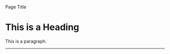 
<html>
<head>
Page Title
</head>
<body>

<h1>This is a Heading</h1>
<p>This is a paragraph.</p>
<hr>
</body>

</html>
